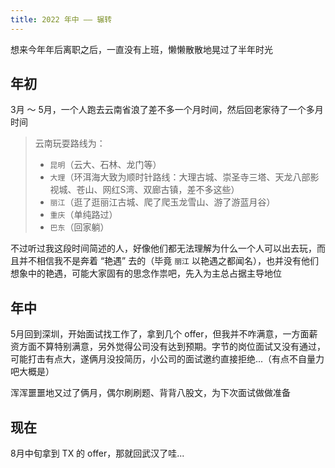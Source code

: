 ```yaml
---
title: 2022 年中 —— 辗转
---
```


想来今年年后离职之后，一直没有上班，懒懒散散地晃过了半年时光

## 年初

3月 ～ 5月，一个人跑去云南省浪了差不多一个月时间，然后回老家待了一个多月时间

> 云南玩耍路线为：
> - `昆明`（云大、石林、龙门等）
> - `大理`（环洱海大致为顺时针路线：大理古城、崇圣寺三塔、天龙八部影视城、苍山、网红S湾、双廊古镇，差不多这些）
> - `丽江`（逛了逛丽江古城、爬了爬玉龙雪山、游了游蓝月谷）
> - `重庆`（单纯路过）
> - `巴东`（回家躺）

不过听过我这段时间简述的人，好像他们都无法理解为什么一个人可以出去玩，而且并不相信我不是奔着 “艳遇” 去的（毕竟 `丽江` 以艳遇之都闻名），也并没有他们想象中的艳遇，可能大家固有的思念作祟吧，先入为主总占据主导地位

## 年中

5月回到深圳，开始面试找工作了，拿到几个 offer，但我并不咋满意，一方面薪资方面不算特别满意，另外觉得公司没有达到预期。字节的岗位面试又没有通过，可能打击有点大，遂俩月没投简历，小公司的面试邀约直接拒绝...（有点不自量力吧大概是）

浑浑噩噩地又过了俩月，偶尔刷刷题、背背八股文，为下次面试做做准备

## 现在

8月中旬拿到 TX 的 offer，那就回武汉了哇...